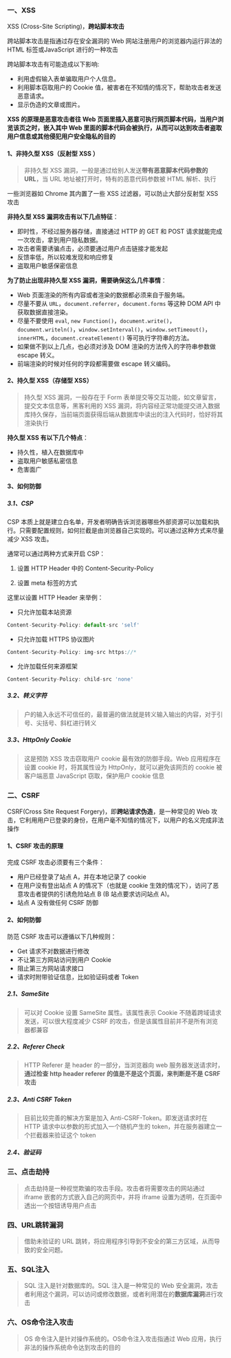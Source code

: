 ### 一、XSS

XSS (Cross-Site Scripting)，**跨站脚本攻击**

跨站脚本攻击是指通过存在安全漏洞的 Web 网站注册用户的浏览器内运行非法的 HTML 标签或JavaScript 进行的一种攻击

跨站脚本攻击有可能造成以下影响:

- 利用虚假输入表单骗取用户个人信息。
- 利用脚本窃取用户的 Cookie 值，被害者在不知情的情况下，帮助攻击者发送恶意请求。
- 显示伪造的文章或图片。

**XSS 的原理是恶意攻击者往 Web 页面里插入恶意可执行网页脚本代码，当用户浏览该页之时，嵌入其中 Web 里面的脚本代码会被执行，从而可以达到攻击者盗取用户信息或其他侵犯用户安全隐私的目的**

#### 1、非持久型 XSS（反射型 XSS ）

> 非持久型 XSS 漏洞，一般是通过给别人发送**带有恶意脚本代码参数的 URL**，当 URL 地址被打开时，特有的恶意代码参数被 HTML 解析、执行

一些浏览器如 Chrome 其内置了一些 XSS 过滤器，可以防止大部分反射型 XSS 攻击

**非持久型 XSS 漏洞攻击有以下几点特征**：

- 即时性，不经过服务器存储，直接通过 HTTP 的 GET 和 POST 请求就能完成一次攻击，拿到用户隐私数据。
- 攻击者需要诱骗点击，必须要通过用户点击链接才能发起
- 反馈率低，所以较难发现和响应修复
- 盗取用户敏感保密信息

**为了防止出现非持久型 XSS 漏洞，需要确保这么几件事情**：

- Web 页面渲染的所有内容或者渲染的数据都必须来自于服务端。
- 尽量不要从 `URL`，`document.referrer`，`document.forms` 等这种 DOM API 中获取数据直接渲染。
- 尽量不要使用 `eval`,  `new Function()`，`document.write()`，`document.writeln()`，`window.setInterval()`，`window.setTimeout()`，`innerHTML`，`document.createElement()` 等可执行字符串的方法。
- 如果做不到以上几点，也必须对涉及 DOM 渲染的方法传入的字符串参数做 escape 转义。
- 前端渲染的时候对任何的字段都需要做 escape 转义编码。

#### 2、持久型 XSS（存储型 XSS）

> 持久型 XSS 漏洞，一般存在于 Form 表单提交等交互功能，如文章留言，提交文本信息等，黑客利用的 XSS 漏洞，将内容经正常功能提交进入数据库持久保存，当前端页面获得后端从数据库中读出的注入代码时，恰好将其渲染执行

**持久型 XSS 有以下几个特点**：

- 持久性，植入在数据库中
- 盗取用户敏感私密信息
- 危害面广

#### 3、如何防御

##### 3.1、CSP

CSP 本质上就是建立白名单，开发者明确告诉浏览器哪些外部资源可以加载和执行。只需要配置规则，如何拦截是由浏览器自己实现的。可以通过这种方式来尽量减少 XSS 攻击。

通常可以通过两种方式来开启 CSP：

1. 设置 HTTP Header 中的 Content-Security-Policy

2. 设置 meta 标签的方式

这里以设置 HTTP Header 来举例：

- 只允许加载本站资源

```js
Content-Security-Policy: default-src 'self'
```

- 只允许加载 HTTPS 协议图片

```js
Content-Security-Policy: img-src https://*
```

- 允许加载任何来源框架

```js
Content-Security-Policy: child-src 'none'
```

##### 3.2、转义字符

> 户的输入永远不可信任的，最普遍的做法就是转义输入输出的内容，对于引号、尖括号、斜杠进行转义

##### 3.3、HttpOnly Cookie

> 这是预防 XSS 攻击窃取用户 cookie 最有效的防御手段。Web 应用程序在设置 cookie 时，将其属性设为 HttpOnly，就可以避免该网页的 cookie 被客户端恶意 JavaScript 窃取，保护用户 cookie 信息

### 二、CSRF

CSRF(Cross Site Request Forgery)，即**跨站请求伪造**，是一种常见的 Web 攻击，它利用用户已登录的身份，在用户毫不知情的情况下，以用户的名义完成非法操作

#### 1、CSRF 攻击的原理

完成 CSRF 攻击必须要有三个条件：

- 用户已经登录了站点 A，并在本地记录了 cookie
- 在用户没有登出站点 A 的情况下（也就是 cookie 生效的情况下），访问了恶意攻击者提供的引诱危险站点 B (B 站点要求访问站点 A)。
- 站点 A 没有做任何 CSRF 防御

#### 2、如何防御

防范 CSRF 攻击可以遵循以下几种规则：

- Get 请求不对数据进行修改
- 不让第三方网站访问到用户 Cookie
- 阻止第三方网站请求接口
- 请求时附带验证信息，比如验证码或者 Token

##### 2.1、SameSite

> 可以对 Cookie 设置 SameSite 属性。该属性表示 Cookie 不随着跨域请求发送，可以很大程度减少 CSRF 的攻击，但是该属性目前并不是所有浏览器都兼容

##### 2.2、Referer Check

> HTTP Referer 是 header 的一部分，当浏览器向 web 服务器发送请求时，**通过检查 http header referer 的值是不是这个页面，来判断是不是 CSRF 攻击**

##### 2.3、Anti CSRF Token

> 目前比较完善的解决方案是加入 Anti-CSRF-Token。即发送请求时在 HTTP 请求中以参数的形式加入一个随机产生的 token，并在服务器建立一个拦截器来验证这个 token

##### 2.4、验证码



### 三、**点击劫持**

> 点击劫持是一种视觉欺骗的攻击手段。攻击者将需要攻击的网站通过 iframe 嵌套的方式嵌入自己的网页中，并将 iframe 设置为透明，在页面中透出一个按钮诱导用户点击



### 四、URL跳转漏洞

> 借助未验证的 URL 跳转，将应用程序引导到不安全的第三方区域，从而导致的安全问题。



### 五、SQL注入

> SQL 注入是针对数据库的。SQL 注入是一种常见的 Web 安全漏洞，攻击者利用这个漏洞，可以访问或修改数据，或者利用潜在的**数据库漏洞**进行攻击



### 六、OS命令注入攻击

> OS 命令注入是针对操作系统的。OS命令注入攻击指通过 Web 应用，执行非法的操作系统命令达到攻击的目的